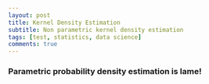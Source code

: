 ```yaml
---
layout: post
title: Kernel Density Estimation
subtitle: Non parametric kernel density estimation
tags: [test, statistics, data science]
comments: true
---
```


### Parametric probability density estimation is lame!